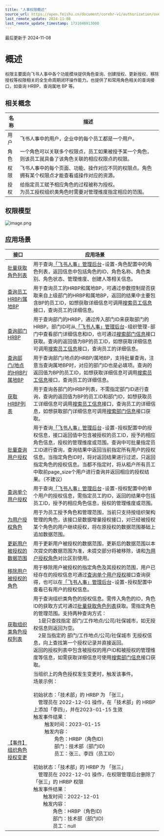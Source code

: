 ```yaml
---
title: "人事权限概述"
source_url: https://open.feishu.cn/document/corehr-v1/authorization/overview
last_remote_update: 2024-11-08
last_remote_update_timestamp: 1731048913000
---
```

最后更新于 2024-11-08

# 概述

权限主要面向飞书人事中各个功能模块提供角色查询、创建授权、更新授权、移除授权等权限相关的全生命周期闭环操作能力。也提供了和常用角色相关的查询接口，如查询 HRBP、查询属地 BP 等。

## 相关概念

| **名称** | **描述**                                             |
| ------ | -------------------------------------------------- |
| 用户     | 飞书人事中的用户，企业中的每个员工都是一个用户。                           |
| 角色     | 一个角色可以关联多个权限点，员工如果被授予某一个角色，则该员工就具备了该角色关联的相应权限点的权限。 |
| 权限     | 飞书人事中的每个页面、功能、操作对应不同的权限点。角色拥有某个权限点才能查看或操作对应的资源。    |
| 授权     | 给指定员工赋予相应角色的过程被称为授权。<br>为员工授权组织类角色时需要对管理维度指定相应的范围。     |

## 权限模型

![image.png](https://sf3-cn.feishucdn.com/obj/open-platform-opendoc/e7e7e8453db8bbcc9caf44d55c7997d6_iupFqGOZEG.png?height=644&lazyload=true&width=1280)

## 应用场景

| **接口**                                                                                                                          | **应用场景**                                                                                                                                                                                                                                                                                                                                                                                                                                                                                               |
| ------------------------------------------------------------------------------------------------------------------------------- | ------------------------------------------------------------------------------------------------------------------------------------------------------------------------------------------------------------------------------------------------------------------------------------------------------------------------------------------------------------------------------------------------------------------------------------------------------------------------------------------------------ |
| [批量获取角色列表](https://open.larkoffice.com/document/server-docs/corehr-v1/authorization/list)                                       | 用于查询[「飞书人事」管理后台](https://people.feishu.cn/people)-设置-角色配置中的角色列表，返回信息中包括角色的ID、角色名称、角色类别、角色状态、管理维度、创建人等相关信息。                                                                                                                                                                                                                                                                                                                                                                                             |
| [查询员工HRBP/属地BP](https://open.larkoffice.com/document/uAjLw4CM/ukTMukTMukTM/corehr-v2/employees-bp/batch_get)                    | 用于查询员工的HRBP和属地BP，可通过参数控制是否获取来自上级部门的HRBP和属地BP，返回的结果中主要包含BP的员工ID，如想获取详细信息可调用[搜索员工信息](https://open.larkoffice.com/document/server-docs/corehr-v1/employee/search)接口，查询员工的详细信息。                                                                                                                                                                                                                                                                                                                            |
| [查询部门HRBP](https://open.larkoffice.com/document/uAjLw4CM/ukTMukTMukTM/corehr-v2/bp/get_by_department)                           | 用于查询部门的HRBP，通过传入部门ID来获取部门的HRBP。部门ID可从[「飞书人事」管理后台](https://people.feishu.cn/people)-组织管理-部门中查看部门详细信息和ID，也可通过[搜索部门信息](https://open.larkoffice.com/document/server-docs/corehr-v1/organization-management/department/search)接口获取。查询的返回值为BP的员工ID，如想获取详细信息可调用[搜索员工信息](https://open.larkoffice.com/document/server-docs/corehr-v1/employee/search)接口，查询员工的详细信息。                                                                                                                                              |
| [查询部门/地点的HRBP/属地BP](https://open.larkoffice.com/document/server-docs/corehr-v1/authorization/query)                             | 用于查询部门/地点的HRBP/属地BP，支持批量查询，注意当查询属地BP时，对应的部门ID也是必填项。查询的返回值为BP的员工ID，如想获取详细信息可调用[搜索员工信息](https://open.larkoffice.com/document/server-docs/corehr-v1/employee/search)接口，查询员工的详细信息。                                                                                                                                                                                                                                                                                                                         |
| [获取HRBP列表](https://open.larkoffice.com/document/uAjLw4CM/ukTMukTMukTM/corehr-v2/bp/list)                                        | 用于查询各部门的HRBP列表，不需指定部门ID进行查询，查询的返回值为BP的员工ID和部门ID，如想获取员工详细信息可调用[搜索员工信息](https://open.larkoffice.com/document/server-docs/corehr-v1/employee/search)接口，查询员工的详细信息，如想获取部门详细信息可调用[搜索部门信息](https://open.larkoffice.com/document/server-docs/corehr-v1/organization-management/department/search)接口获取。                                                                                                                                                                                                         |
| [批量查询用户授权](https://open.larkoffice.com/document/uAjLw4CM/ukTMukTMukTM/reference/corehr-v1/authorization/query)                  | 用于查询[「飞书人事」管理后台](https://people.feishu.cn/people)-设置-授权配置中的授权信息，接口返回值中包含被授权的员工ID，授予的相应角色信息，授权的管理维度或范围。查询中可批量指定员工ID进行查询，查询结果中返回当前指定所有用户的授权信息。当指定角色ID时，将对返回结果进行过滤，只返回指定角色的授权信息。当都不指定时，将从租户所有员工中取前page_size个用户进行查询并返回相应的授权结果。（不建议）                                                                                                                                                                                                                                                                        |
| [查询单个用户授权](https://open.larkoffice.com/document/uAjLw4CM/ukTMukTMukTM/reference/corehr-v1/authorization/get_by_param)           | 用于查询[「飞书人事」管理后台](https://people.feishu.cn/people)-设置-授权配置中的单个用户的授权信息，需指定员工的ID，返回的结果中包括员工ID，授予的相应角色信息，授权的管理维度或范围。                                                                                                                                                                                                                                                                                                                                                                                       |
| [为用户授权角色](https://open.larkoffice.com/document/uAjLw4CM/ukTMukTMukTM/reference/corehr-v1/authorization/add_role_assign)         | 用于为员工授予角色和管理范围，当前只支持按组织架构管理的角色，该接口是数据增量授权接口，对已经被授权某个角色的用户继续授权，将在原授权的数据范围基础上追加数据范围。                                                                                                                                                                                                                                                                                                                                                                                                                     |
| [更新用户被授权的数据范围](https://open.larkoffice.com/document/uAjLw4CM/ukTMukTMukTM/reference/corehr-v1/authorization/update_role_assign) | 用于更新用户被授权的数据范围，更新后的数据范围以本次提交的数据范围为准，未提交部分将被移除，请和[为用户授权角色](https://open.larkoffice.com/document/uAjLw4CM/ukTMukTMukTM/reference/corehr-v1/authorization/add_role_assign)对比区别使用。                                                                                                                                                                                                                                                                                                                         |
| [移除用户被授权的角色](https://open.larkoffice.com/document/uAjLw4CM/ukTMukTMukTM/reference/corehr-v1/authorization/remove_role_assign)   | 用于移除用户被授权的指定角色及其授权的范围，用户已经存在的授权信息可通过[查询单个用户授权](https://open.larkoffice.com/document/uAjLw4CM/ukTMukTMukTM/reference/corehr-v1/authorization/get_by_param)接口查询获得，也可以在[「飞书人事」管理后台](https://people.feishu.cn/people)-设置-授权配置中查看已有用户的授权信息。                                                                                                                                                                                                                                                                 |
| [获取组织类角色授权列表](https://open.larkoffice.com/document/server-docs/corehr-v1/authorization/search)                                  | 用于查询组织类角色的授权信息。需传入角色的ID，角色ID的获取方式可通过[批量获取角色列表](https://open.larkoffice.com/document/server-docs/corehr-v1/authorization/list)获取。需指定角色的管理范围。支持两种查询方式：<br>&emsp;1是只查找指定 部门/工作地点/公司/社保城市，如无授权信息则返回为空。<br>&emsp;2是当指定的 部门/工作地点/公司/社保城市 无授权信息，向上查找第一个授权记录并直接返回。<br>返回的授权列表中包含被授权的用户ID和被授权的管理维度等信息，如需获取详细信息可使用[搜索部门信息](https://open.larkoffice.com/document/server-docs/corehr-v1/organization-management/department/search)接口获取。                                                                                           |
| [【事件】组织角色授权变更](https://open.larkoffice.com/document/server-docs/corehr-v1/authorization/updated)                                | 当组织上的角色授权发生变更时，触发该事件。<br>场景示例：<br><br> 初始状态：「技术部」的 HRBP 为 「张三」<br> &emsp;管理员在 2022-12-01 操作，在「技术部」的 HRBP 上添加「李四」，并在2023-01-15 生效 <br> 触发事件结果：<br>&emsp;&emsp; 触发时间：2023-01-15<br>&emsp;&emsp; 触发内容：<br>&emsp;&emsp;&emsp;&emsp; 角色：HRBP（角色ID)<br>&emsp;&emsp;&emsp;&emsp; 部门：技术部（部门ID)<br>&emsp;&emsp;&emsp;&emsp; 员工：张三、李四（员工ID）<br><br>初始状态：「技术部」的 HRBP 为 「张三」<br>&emsp;管理员在 2022-12-01 操作，在权限管理后台删除了「张三」的 HRBP 权限<br>触发事件结果：<br>&emsp;&emsp;触发时间：2022-12-01<br>&emsp;&emsp;触发内容：<br>&emsp;&emsp;&emsp;&emsp;角色：HRBP（角色ID)<br>&emsp;&emsp;&emsp;&emsp;部门：技术部（部门ID)<br>&emsp;&emsp;&emsp;&emsp;员工：null|
